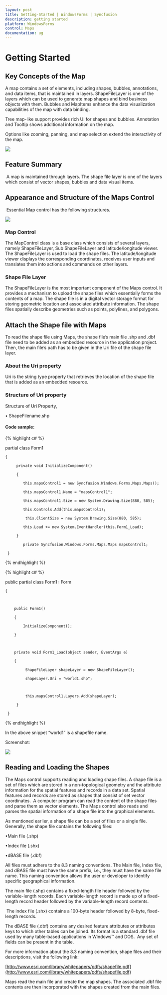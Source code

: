 ```yaml
---
layout: post
title: Getting-Started | WindowsForms | Syncfusion
description: getting started
platform: WindowsForms
control: Maps
documentation: ug
---
```


# Getting Started

## Key Concepts of the Map

A map contains a set of elements, including shapes, bubbles, annotations, and data items, that is maintained in layers. ShapeFileLayer is one of the layers which can be used to generate map shapes and bind business objects with them. Bubbles and MapItems enhance the data visualization capabilities of the map with data binding.

Tree map-like support provides rich UI for shapes and bubbles. Annotation and Tooltip shows additional information on the map.



Options like zooming, panning, and map selection extend the interactivity of the map.

![](Getting-Started_images/Getting-Started_img1.png)


## Feature Summary

 A map is maintained through layers. The shape file layer is one of the layers which consist of vector shapes, bubbles and data visual items.

## Appearance and Structure of the Maps Control

 Essential Map control has the following structures. 



![](Getting-Started_images/Getting-Started_img2.png)





### Map Control

The MapControl class is a base class which consists of several layers, namely ShapeFileLayer, Sub ShapeFileLayer and latitude/longitude viewer. The ShapeFileLayer is used to load the shape files. The latitude/longitude viewer displays the corresponding coordinates, receives user inputs and translates them into actions and commands on other layers.

### Shape File Layer

The ShapeFileLayer is the most important component of the Maps control. It provides a mechanism to upload the shape files which essentially forms the contents of a map. The shape file is in a digital vector storage format for storing geometric location and associated attribute information. The shape files spatially describe geometries such as points, polylines, and polygons.

## Attach the Shape file with Maps

To read the shape file using Maps, the shape file’s main file .shp and .dbf file need to be added as an embedded resource in the application project. Then, the main file’s path has to be given in the Uri file of the shape file layer.

### About the Uri property

Uri is the string type property that retrieves the location of the shape file that is added as an embedded resource.

### Structure of Uri property

Structure of Uri Property,

• ShapeFilename.shp

#### Code sample:

{% highlight c# %}



partial class Form1

    {

         private void InitializeComponent()

         {

            this.mapsControl1 = new Syncfusion.Windows.Forms.Maps.Maps();

            this.mapsControl1.Name = "mapsControl1";

            this.mapsControl1.Size = new System.Drawing.Size(880, 585); 

            this.Controls.Add(this.mapsControl1);  

             this.ClientSize = new System.Drawing.Size(880, 585);          

            this.Load += new System.EventHandler(this.Form1_Load);

         }

            private Syncfusion.Windows.Forms.Maps.Maps mapsControl1;

     }  

{% endhighlight %}

{% highlight c# %}

public partial class Form1 : Form

    {



        public Form1()

        {

            InitializeComponent();

        }



        private void Form1_Load(object sender, EventArgs e)

        {

             ShapeFileLayer shapeLayer = new ShapeFileLayer();

             shapeLayer.Uri = "world1.shp";



             this.mapsControl1.Layers.Add(shapeLayer);

         }

     }       

{% endhighlight %}
	 
In the above snippet “world1” is a shapefile name.


Screenshot:

![](Getting-Started_images/Getting-Started_img3.png)


## Reading and Loading the Shapes

The Maps control supports reading and loading shape files. A shape file is a set of files which are stored in a non-topological geometry and the attribute information for the spatial features and records in a data set. Spatial features and records are stored as shapes that consist of set vector coordinates.  A computer program can read the content of the shape files and parse them as vector elements. The Maps control also reads and parses the spatial information of a shape file into the graphical elements.

As mentioned earlier, a shape file can be a set of files or a single file. Generally, the shape file contains the following files:

•Main file (.shp)

•Index file (.shx)

•dBASE file (.dbf)



All files must adhere to the 8.3 naming conventions. The Main file, Index file, and dBASE file must have the same prefix, i.e., they must have the same file name. This naming convention allows the user or developer to identify specific geographical information.

The main file (.shp) contains a fixed-length file header followed by the variable-length records. Each variable-length record is made up of a fixed-length record header followed by the variable-length record contents. 

 The index file (.shx) contains a 100-byte header followed by 8-byte, fixed-length records.

The dBASE file (.dbf) contains any desired feature attributes or attributes keys to which other tables can be joined. Its format is a standard .dbf file used by many table-based applications in Windows™ and DOS.  Any set of fields can be present in the table.

For more information about the 8.3 naming convention, shape files and their descriptions, visit the following link:

[http://www.esri.com/library/whitepapers/pdfs/shapefile.pdf](http://www.esri.com/library/whitepapers/pdfs/shapefile.pdf)

Maps read the main file and create the map shapes. The associated .dbf file contents are then incorporated with the shapes created from the main files.